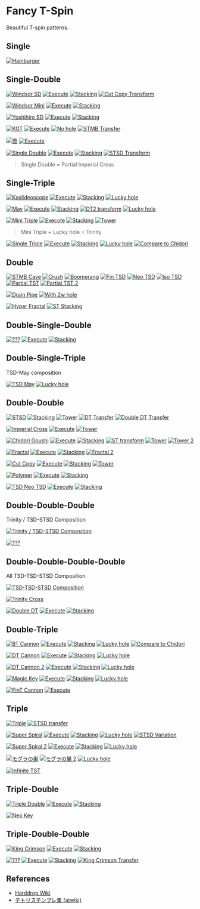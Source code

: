 Fancy T-Spin
============

Beautiful T-spin patterns.

Single
-------

[![Hamburger](https://fumen-svg-server--eight041.repl.co/?data=v115%40mfG8DeF8CeG8CeG8DeF8CeG8CeG8DeF8CeG8CeG8De%3FF8CeG8CeG8JeAgWJAIyehDVsZrDSBAAAvhJ0pBdlfFlBAAA%3F0fBdbfFbBAAAJkBAAA&delay=500)](https://harddrop.com/fumen/?v115@mfG8DeF8CeG8CeG8DeF8CeG8CeG8DeF8CeG8CeG8De?F8CeG8CeG8JeAgWJAIyehDVsZrDSBAAAvhJ0pBdlfFlBAAA?0fBdbfFbBAAAJkBAAA)

Single-Double
--------------

[![Windsor SD](https://fumen-svg-server--eight041.repl.co/?data=v115%40zgC8GeB8HeC8AeI8CeH8AeE8JeAgWMAXORoDzXyTAS%3FIT7B)](https://harddrop.com/fumen/?v115@zgC8GeB8HeC8AeI8CeH8AeE8JeAgWMAXORoDzXyTAS?IT7B)
[![Execute](https://fumen-svg-server--eight041.repl.co/?data=v115%40zgC8GeB8HeC8AeI8CeH8AeE8JeAgWHAlUlkDVPdCAv%3FhGtgflgf9gBAAANrfFrBAAA)](https://harddrop.com/fumen/?v115@zgC8GeB8HeC8AeI8CeH8AeE8JeAgWHAlUlkDVPdCAv?hGtgflgf9gBAAANrfFrBAAA)
[![Stacking](https://fumen-svg-server--eight041.repl.co/?delay=1500&data=v115%40HhC8DeF8DeG8AeE8JeAgWIAzOckDrOZyD0gR4GeR4L%3Fei0Ieg0WeAAPAA)](https://harddrop.com/fumen/?v115@HhC8DeF8DeG8AeE8JeAgWIAzOckDrOZyD0gR4GeR4L?ei0Ieg0WeAAPAA)
[![Cut Copy Transform](https://fumen-svg-server--eight041.repl.co/?delay=1500&data=v115%40zgC8GeB8HeC8AeI8CeH8AeE8JeAgWWADA3TASI3LEw%3FW98AQuReDudHNEy0BAAxgAtg0EeRpBtg0EeRpAth0neAAA)](https://harddrop.com/fumen/?v115@zgC8GeB8HeC8AeI8CeH8AeE8JeAgWWADA3TASI3LEw?W98AQuReDudHNEy0BAAxgAtg0EeRpBtg0EeRpAth0neAAA)

[![Windsor Mini](https://fumen-svg-server--eight041.repl.co/?data=v115%40HhI8AeF8CeH8AeB8JeAgWOAXORoDzXyTASo93DuuBA%3FA)](https://harddrop.com/fumen/?v115@HhI8AeF8CeH8AeB8JeAgWOAXORoDzXyTASo93DuuBA?A)
[![Execute](https://fumen-svg-server--eight041.repl.co/?data=v115%40HhI8AeF8CeH8AeB8JeAgWHAlUlkDVPdCAvhFVjf9jB%3FAAA9sflsBAAA)](https://harddrop.com/fumen/?v115@HhI8AeF8CeH8AeB8JeAgWHAlUlkDVPdCAvhFVjf9jB?AAA9sflsBAAA)
[![Stacking](https://fumen-svg-server--eight041.repl.co/?delay=1500&data=v115%40RhF8CeH8AeB8JeAgWIAzOckDrOZyDzgglIeglAeg0G%3Fehli0zheeAAA)](https://harddrop.com/fumen/?v115@RhF8CeH8AeB8JeAgWIAzOckDrOZyDzgglIeglAeg0G?ehli0zheeAAA)

[![Yoshihiro SD](https://fumen-svg-server--eight041.repl.co/?data=v115%40ChB8CeF8DeG8CeI8KeAgWOAZn81DJ9VXEvoo2Az2AA%3FA)](https://harddrop.com/fumen/?v115@ChB8CeF8DeG8CeI8KeAgWOAZn81DJ9VXEvoo2Az2AA?A)
[![Execute](https://fumen-svg-server--eight041.repl.co/?data=v115%40ChB8CeF8DeG8CeI8KeAgWHAlUlkDVPdCAvhFVtf9tB%3FAAAtsflsBAAA)](https://harddrop.com/fumen/?v115@ChB8CeF8DeG8CeI8KeAgWHAlUlkDVPdCAvhFVtf9tB?AAAtsflsBAAA)
[![Stacking](https://fumen-svg-server--eight041.repl.co/?delay=1500&data=v115%40HhD8FeD8FeD8PeAgWIAzOckDrOZyDChR4GeR4HeRpg%3F0GeRpi0KeAAAChxDGexDHexSgHGexSiHKeAAAChh0Geglg0%3FHeglh0Gehli0KeAAA)](https://harddrop.com/fumen/?v115@HhD8FeD8FeD8PeAgWIAzOckDrOZyDChR4GeR4HeRpg?0GeRpi0KeAAAChxDGexDHexSgHGexSiHKeAAAChh0Geglg0?Heglh0Gehli0KeAAA)

[![KGT](https://fumen-svg-server--eight041.repl.co/?data=v115%40pgD8CeG8BeG8CeH8AeI8AeI8AeE8JeAgWDAL71BA)](https://harddrop.com/fumen/?v115@pgD8CeG8BeG8CeH8AeI8AeI8AeE8JeAgWDAL71BA)
[![Execute](https://fumen-svg-server--eight041.repl.co/?data=v115%40pgD8CeG8BeG8CeH8AeI8AeI8AeE8JeAgWHAlUlkDVP%3FdCAvhGNhuAAVhBAAATTB9cflcBAAA)](https://harddrop.com/fumen/?v115@pgD8CeG8BeG8CeH8AeI8AeI8AeE8JeAgWHAlUlkDVP?dCAvhGNhuAAVhBAAATTB9cflcBAAA)
[![No hole](https://fumen-svg-server--eight041.repl.co/?data=v115%40HhD8CeG8BeG8CeD8JeAgWJAOH98AQcTDEFBAAAvhC9%3FrfVwBAAA)](https://harddrop.com/fumen/?v115@HhD8CeG8BeG8CeD8JeAgWJAOH98AQcTDEFBAAAvhC9?rfVwBAAA)
[![STMB Transfer](https://fumen-svg-server--eight041.repl.co/?data=v115%40pgD8CeG8BeG8CeH8AeI8AeI8AeE8JeAgWPAzeW0BFb%3FEwCyC5aEmI6CAvhDXTBMMBTLB%2BPB)](https://harddrop.com/fumen/?v115@pgD8CeG8BeG8CeH8AeI8AeI8AeE8JeAgWPAzeW0BFb?EwCyC5aEmI6CAvhDXTBMMBTLB+PB)

[![壺](https://fumen-svg-server--eight041.repl.co/?data=v115%409gC8CeF8EeF8CeG8CeD8JeAgWGAlPxRBGyAAA)](https://harddrop.com/fumen/?v115@9gC8CeF8EeF8CeG8CeD8JeAgWGAlPxRBGyAAA)
[![Execute](https://fumen-svg-server--eight041.repl.co/?data=v115%409gC8CeF8EeF8CeG8CeD8JeAgWHAlUlkDVPdCAvhHXr%3FQAAtlfllf9lBAAA9rflrBAAA)](https://harddrop.com/fumen/?v115@9gC8CeF8EeF8CeG8CeD8JeAgWHAlUlkDVPdCAvhHXr?QAAtlfllf9lBAAA9rflrBAAA)

[![Single Double](https://fumen-svg-server--eight041.repl.co/?data=v115%405gB8BeG8CeG8AeH8CeH8BeA8JeAgWPATOZyDs488AQ%3FmqhECDdCA)](https://harddrop.com/fumen/?v115@5gB8BeG8CeG8AeH8CeH8BeA8JeAgWPATOZyDs488AQ?mqhECDdCA)
[![Execute](https://fumen-svg-server--eight041.repl.co/?data=v115%405gB8BeG8CeG8AeH8CeH8BeA8JeAgWHAlUlkDVPdCAv%3FhI9efVjftsflsf9sBAAA9jfFoBAAA)](https://harddrop.com/fumen/?v115@5gB8BeG8CeG8AeH8CeH8BeA8JeAgWHAlUlkDVPdCAv?hI9efVjftsflsf9sBAAA9jfFoBAAA)
[![Stacking](https://fumen-svg-server--eight041.repl.co/?delay=1500&data=v115%40HhG8CeF8DeG8MeAgWIAzOckDrOZyD5gR4GeR4KehlI%3FeglIeglJeAAA)](https://harddrop.com/fumen/?v115@HhG8CeF8DeG8MeAgWIAzOckDrOZyD5gR4GeR4KehlI?eglIeglJeAAA)
[![STSD Transform](https://fumen-svg-server--eight041.repl.co/?data=v115%405gB8GeB8CeG8AeH8CeH8BeA8JeAg0QAz%2BT7BFbEwCy%3FC5aEmXyGEvhG9efVjftsf1sBAAA5jBcZBHhF8DeE8YeAAA)](https://harddrop.com/fumen/?v115@5gB8GeB8CeG8AeH8CeH8BeA8JeAg0QAz+T7BFbEwCy?C5aEmXyGEvhG9efVjftsf1sBAAA5jBcZBHhF8DeE8YeAAA)
> Single Double = Partial Imperial Cross

Single-Triple
--------------

[![Kaslideoscope](https://fumen-svg-server--eight041.repl.co/?data=v115%40rgB8HeA8GeC8AeI8CeG8CeI8AeD8JeAgWNALScDEJ3%3FENEzVzQEFBAAA)](https://harddrop.com/fumen/?v115@rgB8HeA8GeC8AeI8CeG8CeI8AeD8JeAgWNALScDEJ3?ENEzVzQEFBAAA)
[![Execute](https://fumen-svg-server--eight041.repl.co/?data=v115%40rgB8HeA8GeC8AeI8CeG8CeI8AeD8JeAgWHAlUlkDVP%3FdCAvhHVcftlfVrf9rBAAAVhftqBAAA)](https://harddrop.com/fumen/?v115@rgB8HeA8GeC8AeI8CeG8CeI8AeD8JeAgWHAlUlkDVP?dCAvhHVcftlfVrf9rBAAAVhftqBAAA)
[![Stacking](https://fumen-svg-server--eight041.repl.co/?delay=1500&data=v115%409gC8GeC8GeC8CeI8AeD8JeAgWIAzOckDrOZyDrgR4G%3FeR4EehlDei0RpglFeg0RpgldeAAA)](https://harddrop.com/fumen/?v115@9gC8GeC8GeC8CeI8AeD8JeAgWIAzOckDrOZyDrgR4G?eR4EehlDei0RpglFeg0RpgldeAAA)
[![Lucky hole](https://fumen-svg-server--eight041.repl.co/?data=v115%40fgD8BeG8CeG8AeI8CeG8CeI8AeH8AeE8JeAgWMAMwg%3F%2FD5oo2Ao3krD)](https://harddrop.com/fumen/?v115@fgD8BeG8CeG8AeI8CeG8CeI8AeH8AeE8JeAgWMAMwg?/D5oo2Ao3krD)

[![May](https://fumen-svg-server--eight041.repl.co/?data=v115%40pgB8HeA8IeA8AeI8BeH8CeG8BeG8JeAgWDANyJDA)](https://harddrop.com/fumen/?v115@pgB8HeA8IeA8AeI8BeH8CeG8BeG8JeAgWDANyJDA)
[![Execute](https://fumen-svg-server--eight041.repl.co/?data=v115%40pgB8HeA8IeA8AeI8BeH8CeG8BeG8JeAgWHAlUlkDVP%3FdCAvhGVbftkfFqBAAAVgftpBAAA)](https://harddrop.com/fumen/?v115@pgB8HeA8IeA8AeI8BeH8CeG8BeG8JeAgWHAlUlkDVP?dCAvhGVbftkfFqBAAAVgftpBAAA)
[![Stacking](https://fumen-svg-server--eight041.repl.co/?delay=1500&data=v115%40VhG8BeG8JeAgWIAzOckDrOZyDVgglIeglIehlHewhI%3FewhAeBtFewhBeBtEewhceAAPAAVggWIegWIehWHeQaIeQaA%3FeBPFeQaBeBPEeQ4CeAAFeA8AeAAPeAAAqgh0Heg0HeQ4g0A%3FeBtEeR4BeBtEeQ4beAAA)](https://harddrop.com/fumen/?v115@VhG8BeG8JeAgWIAzOckDrOZyDVgglIeglIehlHewhI?ewhAeBtFewhBeBtEewhceAAPAAVggWIegWIehWHeQaIeQaA?eBPFeQaBeBPEeQ4CeAAFeA8AeAAPeAAAqgh0Heg0HeQ4g0A?eBtEeR4BeBtEeQ4beAAA)
[![DT2 transform](https://fumen-svg-server--eight041.repl.co/?data=v115%40pgB8HeA8IeA8AeI8BeH8CeG8BeG8JeAgWPAkuhRASY%3FtXEBmMvDPMvCAvhFRbuAApffpkBAAAUcB3QB)](https://harddrop.com/fumen/?v115@pgB8HeA8IeA8AeI8BeH8CeG8BeG8JeAgWPAkuhRASY?tXEBmMvDPMvCAvhFRbuAApffpkBAAAUcB3QB)
[![Lucky hole](https://fumen-svg-server--eight041.repl.co/?data=v115%40fgB8BeG8CeG8AeI8BeH8CeG8BeI8AeG8JeAg0MAMwg%3F%2FD5oo2Ao3krD)](https://harddrop.com/fumen/?v115@fgB8BeG8CeG8AeI8BeH8CeG8BeI8AeG8JeAg0MAMwg?/D5oo2Ao3krD)

[![Mini Triple](https://fumen-svg-server--eight041.repl.co/?data=v115%40pgB8HeA8IeA8AeI8BeH8BeH8CeF8JeAgWNANOJ5DFb%3FEwCyuVDEFBAAA)](https://harddrop.com/fumen/?v115@pgB8HeA8IeA8AeI8BeH8BeH8CeF8JeAgWNANOJ5DFb?EwCyuVDEFBAAA)
[![Execute](https://fumen-svg-server--eight041.repl.co/?data=v115%40pgB8HeA8IeA8AeI8BeH8BeH8CeF8JeAgWHAlUlkDVP%3FdCAvhHVbuAAtkftpfVvBAAAVgftpBAAA)](https://harddrop.com/fumen/?v115@pgB8HeA8IeA8AeI8BeH8BeH8CeF8JeAgWHAlUlkDVP?dCAvhHVbuAAtkftpfVvBAAAVgftpBAAA)
[![Stacking](https://fumen-svg-server--eight041.repl.co/?delay=1500&data=v115%40UhG8DeF8JeAgWIAzOckDrOZyDggAtHeBtHeAtIewhA%3FeBtFewhBeBtEewhIewhSeAAAggAPHeBPHeAPIeQaAeBPFeQ%3FaBeBPEeQ4IeQ4SeAAAVgQ4IeR4HewhQ4HewhIewhAeBtFew%3FhBeBtieAAAVgwDIexDHeQawDHeQaIeQaAeBPFeQaBeBPFeA%3F8AeAAGeA8BeAAOeAAAqgh0Geglg0Heglg0AeBtEehlBeBth%3FeAAA)](https://harddrop.com/fumen/?v115@UhG8DeF8JeAgWIAzOckDrOZyDggAtHeBtHeAtIewhA?eBtFewhBeBtEewhIewhSeAAAggAPHeBPHeAPIeQaAeBPFeQ?aBeBPEeQ4IeQ4SeAAAVgQ4IeR4HewhQ4HewhIewhAeBtFew?hBeBtieAAAVgwDIexDHeQawDHeQaIeQaAeBPFeQaBeBPFeA?8AeAAGeA8BeAAOeAAAqgh0Geglg0Heglg0AeBtEehlBeBth?eAAA)
[![Tower](https://fumen-svg-server--eight041.repl.co/?data=v115%40xeB8HeA8IeA8AeI8BeH8BeH8CeI8AeH8BeH8BeG8Ce%3FG8AeI8BeH8BeH8CeI8AeH8BeH8BeG8CeF8JeAg0FAUn9rDS%3FBAAAxehWHegWIegWAeBPFewDBeBPEewDBehHEewDCegHEew%3FDRaAegHEeRaBewDEehWBewDEegWCewDEegWAeBPwDEewDBe%3FBPEewDBehHEewDCegHEewDRaAegHEeRaleAAPAAvhNVfeto%3FetteVze99e9CfVHftQftVfVbf9lf9qfVvBAAA)](https://harddrop.com/fumen/?v115@xeB8HeA8IeA8AeI8BeH8BeH8CeI8AeH8BeH8BeG8Ce?G8AeI8BeH8BeH8CeI8AeH8BeH8BeG8CeF8JeAg0FAUn9rDS?BAAAxehWHegWIegWAeBPFewDBeBPEewDBehHEewDCegHEew?DRaAegHEeRaBewDEehWBewDEegWCewDEegWAeBPwDEewDBe?BPEewDBehHEewDCegHEewDRaAegHEeRaleAAPAAvhNVfeto?etteVze99e9CfVHftQftVfVbf9lf9qfVvBAAA)
> Mini Triple + Lucky hole = Trinity

[![Single Triple](https://fumen-svg-server--eight041.repl.co/?data=v115%409gD8BeG8DeG8AeJ8AeD8JeAgWPATOZyDs488AQuR5D%3FQDdCA)](https://harddrop.com/fumen/?v115@9gD8BeG8DeG8AeJ8AeD8JeAgWPATOZyDs488AQuR5D?QDdCA)
[![Execute](https://fumen-svg-server--eight041.repl.co/?data=v115%409gD8BeG8DeG8AeJ8AeD8JeAgWHAlUlkDVPdCAvhHNm%3FfFmfdmBAAAXcBViftrBAAA)](https://harddrop.com/fumen/?v115@9gD8BeG8DeG8AeJ8AeD8JeAgWHAlUlkDVPdCAvhHNm?fFmfdmBAAAXcBViftrBAAA)
[![Stacking](https://fumen-svg-server--eight041.repl.co/?delay=1500&data=v115%40EhC8GeF8DeG8CeC8JeAgWIAzOckDrOZyDfgwhIewhI%3FewhIewhR4BehlCeR4DeglGeBtglHeBtMeAAAfgQaIeQaIeQ%3FaIeQaxDBehWCexDDegWEeAAAeBPgWFeAAAeBPMeAAA0gAtH%3FeBtBei0CeAtDeQ4g0FeBtR4GeBtQ4MeAAA)](https://harddrop.com/fumen/?v115@EhC8GeF8DeG8CeC8JeAgWIAzOckDrOZyDfgwhIewhI?ewhIewhR4BehlCeR4DeglGeBtglHeBtMeAAAfgQaIeQaIeQ?aIeQaxDBehWCexDDegWEeAAAeBPgWFeAAAeBPMeAAA0gAtH?eBtBei0CeAtDeQ4g0FeBtR4GeBtQ4MeAAA)
[![Lucky hole](https://fumen-svg-server--eight041.repl.co/?data=v115%40zgD8BeG8DeG8AeJ8AeJ8AeC8JeAgWMAMwg%2FD5oo2Ao%3F3krD)](https://harddrop.com/fumen/?v115@zgD8BeG8DeG8AeJ8AeJ8AeC8JeAgWMAMwg/D5oo2Ao?3krD)
[![Compare to Chidori](https://fumen-svg-server--eight041.repl.co/?delay=1500&data=v115%409gD8BeG8DeG8AeJ8AeD8JeAgWWADHvQEBMVTASYlNE%3FFbs2BouCNEyuBAADhAAIeA8geAAPAA)](https://harddrop.com/fumen/?v115@9gD8BeG8DeG8AeJ8AeD8JeAgWWADHvQEBMVTASYlNE?Fbs2BouCNEyuBAADhAAIeA8geAAPAA)

Double
---------

[![STMB Cave](https://fumen-svg-server--eight041.repl.co/?delay=1500&data=v115%409gC8EeF8CeG8CeG8CeC8JeAgWLAzeW0BFbs2BBSdCA%3FrgRpHeRpLeR4GeR4geAAPAArgxSHexSHeAACexDDeAABexD%3FgeAAe1gh0Heg0CeR4Deg0BeR4geAAA1ghHGeAAglCexDDeg%3FlBexDgeAAe0gilGeglDeR4GeR4geAAA0giWGeg0DexDBAEe%3FxDAAIeAAVeAAehgglIeglIehlLezhEei0Ieg0VeAAA)](https://harddrop.com/fumen/?v115@9gC8EeF8CeG8CeG8CeC8JeAgWLAzeW0BFbs2BBSdCA?rgRpHeRpLeR4GeR4geAAPAArgxSHexSHeAACexDDeAABexD?geAAe1gh0Heg0CeR4Deg0BeR4geAAA1ghHGeAAglCexDDeg?lBexDgeAAe0gilGeglDeR4GeR4geAAA0giWGeg0DexDBAEe?xDAAIeAAVeAAehgglIeglIehlLezhEei0Ieg0VeAAA)
[![Crush](https://fumen-svg-server--eight041.repl.co/?delay=1500&data=v115%40HhB8DeF8CeG8CeE8JeAg0FAjLJbEIBAAA%2Fgh0Heg0I%3Feg0R4GeR4PeAAe%2FghHHegHIegHxDAAFewhwDPeAAtAA%2Fgh0%3FHeg0Ieg0ilGeglPeAAA)](https://harddrop.com/fumen/?v115@HhB8DeF8CeG8CeE8JeAg0FAjLJbEIBAAA/gh0Heg0I?eg0R4GeR4PeAAe/ghHHegHIegHxDAAFewhwDPeAAtAA/gh0?Heg0Ieg0ilGeglPeAAA)
[![Boomerang](https://fumen-svg-server--eight041.repl.co/?data=v115%40agB8IeA8CeE8AeH8BeH8BeI8AeI8AeI8AeD8JeAgWJ%3FACnrGEFMkJEHBAAAvhCWSuAA%2BcBAAA)](https://harddrop.com/fumen/?v115@agB8IeA8CeE8AeH8BeH8BeI8AeI8AeI8AeD8JeAgWJ?ACnrGEFMkJEHBAAAvhCWSuAA+cBAAA)
[![Fin TSD](https://fumen-svg-server--eight041.repl.co/?data=v115%400gC8GeA8HeB8HeB8BeH8AeG8JeAgWJAGOpTASY9tCk%3FAAAA0giHGegHveAAPAAvhDlhflgfNqBAAA)](https://harddrop.com/fumen/?v115@0gC8GeA8HeB8HeB8BeH8AeG8JeAgWJAGOpTASY9tCk?AAAA0giHGegHveAAPAAvhDlhflgfNqBAAA)
[![Neo TSD](https://fumen-svg-server--eight041.repl.co/?data=v115%40zgC8GeA8IeB8BeH8BeH8AeG8JeAgWJAOYrTASY9tCk%3FAAAAzgiHGegHweAAPAAvhEtgflgfFgfNqBAAA)](https://harddrop.com/fumen/?v115@zgC8GeA8IeB8BeH8BeH8AeG8JeAgWJAOYrTASY9tCk?AAAAzgiHGegHweAAPAAvhEtgflgfFgfNqBAAA)
[![Iso TSD](https://fumen-svg-server--eight041.repl.co/?data=v115%40zgD8FeA8IeB8HeA8BeI8AeG8JeAgWJAJtrTASY9tCk%3FAAAAzgzD3eAAPAAvhDlhfFgfdqBAAA)](https://harddrop.com/fumen/?v115@zgD8FeA8IeB8HeA8BeI8AeG8JeAgWJAJtrTASY9tCk?AAAAzgzD3eAAPAAvhDlhfFgfdqBAAA)
[![Partial TST](https://fumen-svg-server--eight041.repl.co/?data=v115%40zgB8HeA8IeA8AeI8BeH8CeF8JeAgWNAQCaeEpikTAS%3FY9tC0AAAAJhBPIeBPYeAAPAAvhCVgftpBAAA)](https://harddrop.com/fumen/?v115@zgB8HeA8IeA8AeI8BeH8CeF8JeAgWNAQCaeEpikTAS?Y9tC0AAAAJhBPIeBPYeAAPAAvhCVgftpBAAA)
[![Partial TST 2](https://fumen-svg-server--eight041.repl.co/?data=v115%40zgB8HeA8IeA8AeI8BeH8DeE8JeAgWRAQCaeEpikTAS%3FY9tCUoo2ASAAAAJhzDGeiWIegWNeAAAvhCVgftpBAAA)](https://harddrop.com/fumen/?v115@zgB8HeA8IeA8AeI8BeH8DeE8JeAgWRAQCaeEpikTAS?Y9tCUoo2ASAAAAJhzDGeiWIegWNeAAAvhCVgftpBAAA)

[![Drain Pipe](https://fumen-svg-server--eight041.repl.co/?data=v115%40fgB8CeG8DeI8AeH8BeH8AeI8AeI8AeE8JeAgWMAkLs%3F4Duoo2AQutrDvhCUSuUAzO0dEloo2Awno2AzX%2FdEEszQEch%3FQCAjLBAAAAPAA)](https://harddrop.com/fumen/?v115@fgB8CeG8DeI8AeH8BeH8AeI8AeI8AeE8JeAgWMAkLs?4Duoo2AQutrDvhCUSuUAzO0dEloo2Awno2AzX/dEEszQEch?QCAjLBAAAAPAA)
[![With 2w hole](https://fumen-svg-server--eight041.repl.co/?data=v115%40fgB8CeG8DeI8AeH8BeH8BeH8BeH8BeD8JeAgWQAXu%2B%3F1DFbU9A3oo2Ao3krDvhDWXuAA%2Bhf%2BrBAAA)](https://harddrop.com/fumen/?v115@fgB8CeG8DeI8AeH8BeH8BeH8BeH8BeD8JeAgWQAXu+?1DFbU9A3oo2Ao3krDvhDWXuAA+hf+rBAAA)

[![Hyper Fractal](https://fumen-svg-server--eight041.repl.co/?data=v115%407fF8DeF8DeF8DeF8DeF8DeF8DeF8DeF8DeF8DeF8De%3FF8Je%2BKYPAIGurDyoo2AmLckD0isCAvhPipQAAAAA%2BgBifB%2B%3FWBiVB%2BMB9VflVBAAA9fflfBAAA9pflpBAAA)](https://harddrop.com/fumen/?v115@7fF8DeF8DeF8DeF8DeF8DeF8DeF8DeF8DeF8DeF8De?F8Je+KYPAIGurDyoo2AmLckD0isCAvhPipQAAAAA+gBifB+?WBiVB+MB9VflVBAAA9fflfBAAA9pflpBAAA)
[![ST Stacking](https://fumen-svg-server--eight041.repl.co/?data=v115%40mfG8DeF8CeG8CeG8DeF8CeG8CeG8DeF8CeG8CeG8De%3FF8CeG8CeG8JeAg0NAze88AwMWeDjB2JEHBAAAmfAAgWIegW%3FHehWHehHIegHHeQagHHeRaIeQaHeRLHeRLIeAPHeBPHeAPP%3FeAAecfRpg0D8CeQpwSgWIegWGeBPgHHewhQLHewhQLIegHI%3FegHIegHGeRpgWGexhgWIeAPGeBtHeAtPeAAAvhS%2FpBdlfFl%3FBAAA%2FkBdgfFgBAAA%2FfBdbfFbBAAeZkBvaBdWfFWBAAAZlBA%3FAA)](https://harddrop.com/fumen/?v115@mfG8DeF8CeG8CeG8DeF8CeG8CeG8DeF8CeG8CeG8De?F8CeG8CeG8JeAg0NAze88AwMWeDjB2JEHBAAAmfAAgWIegW?HehWHehHIegHHeQagHHeRaIeQaHeRLHeRLIeAPHeBPHeAPP?eAAecfRpg0D8CeQpwSgWIegWGeBPgHHewhQLHewhQLIegHI?egHIegHGeRpgWGexhgWIeAPGeBtHeAtPeAAAvhS/pBdlfFl?BAAA/kBdgfFgBAAA/fBdbfFbBAAeZkBvaBdWfFWBAAAZlBA?AA)

Double-Single-Double
--------------------

[![???](https://fumen-svg-server--eight041.repl.co/?data=v115%40pgC8BeH8CeI8AeH8BeG8CeF8CeE8JeAg0JAl8NSATJ%3FUABmAAAA)](https://harddrop.com/fumen/?v115@pgC8BeH8CeI8AeH8BeG8CeF8CeE8JeAg0JAl8NSATJ?UABmAAAA)
[![Execute](https://fumen-svg-server--eight041.repl.co/?data=v115%40pgC8BeH8CeI8AeH8BeG8CeF8CeE8JeAg0HAlUlkDVP%3FdCAvhJtWuAAVcf9mBAAAdrf1vBAAAdrfFrBAAA)](https://harddrop.com/fumen/?v115@pgC8BeH8CeI8AeH8BeG8CeF8CeE8JeAg0HAlUlkDVP?dCAvhJtWuAAVcf9mBAAAdrf1vBAAAdrfFrBAAA)
[![Stacking](https://fumen-svg-server--eight041.repl.co/?delay=1500&data=v115%40vgD8FeD8FeD8FeF8DeE8EeD8JeAg0IAzOckDrOZyDg%3FgAtHeBtBehlDeBtCeglDeBtR4AeglDeAtR4Beg0Ieg0Heh0%3FNeAAeggAPHeBPBehWDeBPCegWDeBPxDAegWDeAPxDBegHFe%3FA8BegHEeA8BegHglNeAAebgAtEeglBeBtCeilBeAtDeRpg0%3FGeRpi0EezhjeAAe)](https://harddrop.com/fumen/?v115@vgD8FeD8FeD8FeF8DeE8EeD8JeAg0IAzOckDrOZyDg?gAtHeBtBehlDeBtCeglDeBtR4AeglDeAtR4Beg0Ieg0Heh0?NeAAeggAPHeBPBehWDeBPCegWDeBPxDAegWDeAPxDBegHFe?A8BegHEeA8BegHglNeAAebgAtEeglBeBtCeilBeAtDeRpg0?GeRpi0EezhjeAAe)

Double-Single-Triple
--------------------

TSD-May composition

[![TSD May](https://fumen-svg-server--eight041.repl.co/?delay=1500&data=v115%40agB8IeA8CeE8AeH8CeH8AeH8BeG8CeH8BeD8JeAgWJ%3FAUNKSASo9cDZBAAA5gA8GeAAAeAAGeA8ieAAAAhAABeA8Ge%3FAAAeAAFeB8YeAAANhA8GeAAAeAAGeA8OeAAAUhAABeA8GeA%3FAA8NeAAAKhAAIeA8AeA8IeAANeAAAKhA8AeA8GeAAAeAAXe%3FAAAKhAAA8JeA8GeAAPeAAA)](https://harddrop.com/fumen/?v115@agB8IeA8CeE8AeH8CeH8AeH8BeG8CeH8BeD8JeAgWJ?AUNKSASo9cDZBAAA5gA8GeAAAeAAGeA8ieAAAAhAABeA8Ge?AAAeAAFeB8YeAAANhA8GeAAAeAAGeA8OeAAAUhAABeA8GeA?AA8NeAAAKhAAIeA8AeA8IeAANeAAAKhA8AeA8GeAAAeAAXe?AAAKhAAA8JeA8GeAAPeAAA)
[![Lucky hole](https://fumen-svg-server--eight041.repl.co/?delay=1500&data=v115%40LgC8BeH8CeI8AeH8CeH8AeH8BeG8CeH8BeH8AeE8Je%3FAgWMAMwg%2FD5oo2Ao3krDvgA8GeAAAeAAGeA8seAAPAA2gAA%3FBeA8GeAAAeAAFeB8ieAAADhA8GeAAAeAAGeA8YeAAAKhAAB%3FeA8GeAAA8XeAAAAhAAIeA8AeA8IeAAXeAAAAhA8AeA8GeAA%3FAeAAheAAAAhAAA8JeA8GeAAZeAAA)](https://harddrop.com/fumen/?v115@LgC8BeH8CeI8AeH8CeH8AeH8BeG8CeH8BeH8AeE8Je?AgWMAMwg/D5oo2Ao3krDvgA8GeAAAeAAGeA8seAAPAA2gAA?BeA8GeAAAeAAFeB8ieAAADhA8GeAAAeAAGeA8YeAAAKhAAB?eA8GeAAA8XeAAAAhAAIeA8AeA8IeAAXeAAAAhA8AeA8GeAA?AeAAheAAAAhAAA8JeA8GeAAZeAAA)

Double-Double
--------------

[![STSD](https://fumen-svg-server--eight041.repl.co/?data=v115%402gB8HeA8FeD8AeI8BeH8BeD8JeAgWEAz%2BT7B)](https://harddrop.com/fumen/?v115@2gB8HeA8FeD8AeI8BeH8BeD8JeAgWEAz+T7B)
[![Stacking](https://fumen-svg-server--eight041.repl.co/?delay=1500&data=v115%403gF8DeF8DeG8CeG8CeF8JeAgWIAzOckDrOZyDzgh0H%3Feg0Ieg0AehlIeglIeglPeAAPAAzghHBeAAEegHCeAAEegHA%3FehWAAHegWAAHeg0PeAAAzgh0Heg0Ieg0AeBtIeBtYeAAAzg%3FhHHegHIegHAeBPFeAABeBPFeA8AeBAOeAAA0gR4GeR4HeRp%3FAehlEeRpBeglIeglOeAAA0gxDBeAADexDCeAADexSAehWAA%3FDexSBegWAAHeg0OeAAA0gR4GeR4HeRpAeBtEeRpBeBtXeAA%3FA0gxDGexDHexSAeBPEexSBeBPXeAAA0gh0Geglg0Heglg0A%3FeBtEehlBeBtXeAAeugE8AehHBeA8DegWgHCeA8DegWgHAeB%3FPA8DehWBeAPAtDeBABeAAOeAAepgh0Heg0Ieg0AeBtFeglB%3FeBtEeglBeRpEehlAeRpOeAAApghHCeEAgHDeEAgHAeBPA8E%3Feg0BeBtEeg0BexwEeg0gWAexwOeAAPDADA%2FCApgh0Heg0Ie%3Fg0AeR4GeR4keAAAzghHHegHBeG8gHAewDwhjeAAApgh0Heg%3F0Ieg0AeglGeilkeAAAzghHHegHBeG8glAegWkeAAAggAtHe%3FBtHeAtIei0Ieg0keAAA)](https://harddrop.com/fumen/?v115@3gF8DeF8DeG8CeG8CeF8JeAgWIAzOckDrOZyDzgh0H?eg0Ieg0AehlIeglIeglPeAAPAAzghHBeAAEegHCeAAEegHA?ehWAAHegWAAHeg0PeAAAzgh0Heg0Ieg0AeBtIeBtYeAAAzg?hHHegHIegHAeBPFeAABeBPFeA8AeBAOeAAA0gR4GeR4HeRp?AehlEeRpBeglIeglOeAAA0gxDBeAADexDCeAADexSAehWAA?DexSBegWAAHeg0OeAAA0gR4GeR4HeRpAeBtEeRpBeBtXeAA?A0gxDGexDHexSAeBPEexSBeBPXeAAA0gh0Geglg0Heglg0A?eBtEehlBeBtXeAAeugE8AehHBeA8DegWgHCeA8DegWgHAeB?PA8DehWBeAPAtDeBABeAAOeAAepgh0Heg0Ieg0AeBtFeglB?eBtEeglBeRpEehlAeRpOeAAApghHCeEAgHDeEAgHAeBPA8E?eg0BeBtEeg0BexwEeg0gWAexwOeAAPDADA/CApgh0Heg0Ie?g0AeR4GeR4keAAAzghHHegHBeG8gHAewDwhjeAAApgh0Heg?0Ieg0AeglGeilkeAAAzghHHegHBeG8glAegWkeAAAggAtHe?BtHeAtIei0Ieg0keAAA)
[![Tower](https://fumen-svg-server--eight041.repl.co/?data=v115%40LgE8EeD8FeD8AeI8BeH8BeH8CeI8AeH8BeH8BeC8Je%3FAgWFAUn9rDSBAAAvhN1NuAANXfNcf1hfdsBAAA1XfNhfNmf%3FlrBAAA1hfNrBAAA)](https://harddrop.com/fumen/?v115@LgE8EeD8FeD8AeI8BeH8BeH8CeI8AeH8BeH8BeC8Je?AgWFAUn9rDSBAAAvhN1NuAANXfNcf1hfdsBAAA1XfNhfNmf?lrBAAA1hfNrBAAA)
[![DT Transfer](https://fumen-svg-server--eight041.repl.co/?data=v115%40igRpHeRpIeI8AeH8BeH8BeH8AeG8JeAgWNAke88AQu%3FReDudXrDSBAAAvhEVbf9lBAAAOfB0RB)](https://harddrop.com/fumen/?v115@igRpHeRpIeI8AeH8BeH8BeH8AeG8JeAgWNAke88AQu?ReDudXrDSBAAAvhEVbf9lBAAAOfB0RB)
[![Double DT Transfer](https://fumen-svg-server--eight041.repl.co/?data=v115%40sgRpHeRpIeI8AeH8BeH8BeF8JeAgWWAEHxhDs488AQ%3F2tSASYlWEBmMvDF8BAAvhHVgf9qBAAAOkBfXB6XB0HBOVB)](https://harddrop.com/fumen/?v115@sgRpHeRpIeI8AeH8BeH8BeF8JeAgWWAEHxhDs488AQ?2tSASYlWEBmMvDF8BAAvhHVgf9qBAAAOkBfXB6XB0HBOVB)

[![Imperial Cross](https://fumen-svg-server--eight041.repl.co/?data=v115%402gB8HeA8FeD8AeH8CeH8AeE8JeAgWQAJ0trDy%2BzCEF%3Fbs2BynEbE)](https://harddrop.com/fumen/?v115@2gB8HeA8FeD8AeH8CeH8AeE8JeAgWQAJ0trDy+zCEF?bs2BynEbE)
[![Execute](https://fumen-svg-server--eight041.repl.co/?data=v115%402gB8BeG8CeG8AeH8CeH8AeE8JeAg0HAlUlkDVPdCAv%3FhIddf1hfNrfFrfdrBAAAdnflrBAAA)](https://harddrop.com/fumen/?v115@2gB8BeG8CeG8AeH8CeH8AeE8JeAg0HAlUlkDVPdCAv?hIddf1hfNrfFrfdrBAAAdnflrBAAA)
[![Tower](https://fumen-svg-server--eight041.repl.co/?data=v115%40jfD8BeG8CeG8AeH8CeH8AeJ8CeI8AeH8CeH8AeF8Ce%3FG8AeH8CeH8AeF8JeAgWFAUn9rDSBAAAvha90eV5etCflCf9%3FCBAAA9%2BeFDBAAANIf1NfdYfFYfNYBAAANSflXBAAA9cfVhf%3Ftqflqf9qBAAA9mfFrBAAA)](https://harddrop.com/fumen/?v115@jfD8BeG8CeG8AeH8CeH8AeJ8CeI8AeH8CeH8AeF8Ce?G8AeH8CeH8AeF8JeAgWFAUn9rDSBAAAvha90eV5etCflCf9?CBAAA9+eFDBAAANIf1NfdYfFYfNYBAAANSflXBAAA9cfVhf?tqflqf9qBAAA9mfFrBAAA)

[![Chidori Goushi](https://fumen-svg-server--eight041.repl.co/?data=v115%400gB8GeB8CeH8CeH8AeH8AeF8JeAg0QAj8FoDPMeTAS%3FIAME1974D)](https://harddrop.com/fumen/?v115@0gB8GeB8CeH8CeH8AeH8AeF8JeAg0QAj8FoDPMeTAS?IAME1974D)
[![Execute](https://fumen-svg-server--eight041.repl.co/?data=v115%400gB8GeB8CeH8CeH8AeH8AeF8JeAg0HAlUlkDVPdCAv%3FhFdmfFmBAAAtqflqBAAA)](https://harddrop.com/fumen/?v115@0gB8GeB8CeH8CeH8AeH8AeF8JeAg0HAlUlkDVPdCAv?hFdmfFmBAAAtqflqBAAA)
[![Stacking](https://fumen-svg-server--eight041.repl.co/?delay=1500&data=v115%40ChF8EeF8CeH8AeF8JeAgWIAzOckDrOZyD0gR4GeR4I%3FeBtIeBtZeAAPAA0gxDGewhwDIeBPIeBPZeAAArgAtHeBtHe%3FAtIeBtIeBtZeAAepgB8AtBeF8AtAPBeE8AeAtA8BeAAEeBt%3FBeA8FeAtAPJeAAOeAAtGAKepaEhDCAAKhQ4IeR4IeQ4OeAA%3FtAApgCABeEAAeAAJeAAIeAAwDIewDwhIewhOeAAtMAv%2BbrD%3Fyoo2AjAHbEhgAtHeBtHeAtJeQ4IeR4IeQ4ZeAAtAAhgAPGe%3FA8BPDeC8AeAPCeBADeAAwDIexDAeAAGewhAAYeAAeqgh0Ce%3FAtDeg0CeBtDeg0ilAtFeglkeAAefgB8EeC8AeglgHCeAPDe%3FglCeBPDegliWAPAAEegWCeAAgeAAtMA0LmQEs488AQ%2BT7BM%3FgQ4IeR4IeQ4BeRpHeRpFezhGei0Ieg0geAAtAA)](https://harddrop.com/fumen/?v115@ChF8EeF8CeH8AeF8JeAgWIAzOckDrOZyD0gR4GeR4I?eBtIeBtZeAAPAA0gxDGewhwDIeBPIeBPZeAAArgAtHeBtHe?AtIeBtIeBtZeAAepgB8AtBeF8AtAPBeE8AeAtA8BeAAEeBt?BeA8FeAtAPJeAAOeAAtGAKepaEhDCAAKhQ4IeR4IeQ4OeAA?tAApgCABeEAAeAAJeAAIeAAwDIewDwhIewhOeAAtMAv+brD?yoo2AjAHbEhgAtHeBtHeAtJeQ4IeR4IeQ4ZeAAtAAhgAPGe?A8BPDeC8AeAPCeBADeAAwDIexDAeAAGewhAAYeAAeqgh0Ce?AtDeg0CeBtDeg0ilAtFeglkeAAefgB8EeC8AeglgHCeAPDe?glCeBPDegliWAPAAEegWCeAAgeAAtMA0LmQEs488AQ+T7BM?gQ4IeR4IeQ4BeRpHeRpFezhGei0Ieg0geAAtAA)
[![ST transform](https://fumen-svg-server--eight041.repl.co/?data=v115%400gB8GeB8CeH8CeH8AeH8AeF8JeAgWOAze88AQeSeDu%3FdHNEy0BAAvhEdmuAAFmfNmBAAeacBfgA8IeA8IeA8IeA8De%3FE8neAAAvhDtVfVbf9lBAAA)](https://harddrop.com/fumen/?v115@0gB8GeB8CeH8CeH8AeH8AeF8JeAgWOAze88AQeSeDu?dHNEy0BAAvhEdmuAAFmfNmBAAeacBfgA8IeA8IeA8IeA8De?E8neAAAvhDtVfVbf9lBAAA)
[![Tower](https://fumen-svg-server--eight041.repl.co/?data=v115%40kfB8GeB8CeH8CeH8AeH8AeH8CeH8CeH8AeH8AeH8Ce%3FH8CeH8AeH8AeF8JeAgWFAUn9rDSBAAAvhRd%2BtAAF%2BAAAAtC%3FflCBAAAdSfFSBAAAtWflWBAAAdmfFmBAAAtqflqBAAA)](https://harddrop.com/fumen/?v115@kfB8GeB8CeH8CeH8AeH8AeH8CeH8CeH8AeH8AeH8Ce?H8CeH8AeH8AeF8JeAgWFAUn9rDSBAAAvhRd+tAAF+AAAAtC?flCBAAAdSfFSBAAAtWflWBAAAdmfFmBAAAtqflqBAAA)
[![Tower 2](https://fumen-svg-server--eight041.repl.co/?data=v115%40jfC8CeF8CeH8CeF8CeH8CeF8CeH8CeH8AeH8AeJ8Ae%3FH8AeJ8AeH8AeF8JeAgWJAUn9rDyoo2ASAAAAvhRdSuAAFSB%3FAAAtWflWBAAAdcfFcBAAAtgflgBAAAdmfFmBAAAtqflqBAA%3FA)](https://harddrop.com/fumen/?v115@jfC8CeF8CeH8CeF8CeH8CeF8CeH8CeH8AeH8AeJ8Ae?H8AeJ8AeH8AeF8JeAgWJAUn9rDyoo2ASAAAAvhRdSuAAFSB?AAAtWflWBAAAdcfFcBAAAtgflgBAAAdmfFmBAAAtqflqBAA?A)

[![Fractal](https://fumen-svg-server--eight041.repl.co/?data=v115%401gB8FeC8CeH8AeH8CeH8AeE8JeAgWHAmLckD0isCA)](https://harddrop.com/fumen/?v115@1gB8FeC8CeH8AeH8CeH8AeE8JeAgWHAmLckD0isCA)
[![Execute](https://fumen-svg-server--eight041.repl.co/?data=v115%401gB8FeC8CeH8AeH8CeH8AeE8JeAgWHAlUlkDVPdCAv%3FhFNhuAAFhBAAANrfFrBAAA)](https://harddrop.com/fumen/?v115@1gB8FeC8CeH8AeH8CeH8AeE8JeAgWHAlUlkDVPdCAv?hFNhuAAFhBAAANrfFrBAAA)
[![Stacking](https://fumen-svg-server--eight041.repl.co/?delay=1500&data=v115%40%2BgA8HeC8AeI8AeI8AeF8JeAgWIAzOckDrOZyDggR4B%3FeRpCeR4CeRpCeilAeBtDeglDeBtqeAAeggxDBexSCexDCex%3FSCeiWAeBPDeg0AABeA8BtC8BeAAA8HeAAA8HeAAA8PeAAtD%3FAMN2BA3fQ4IeR4HeglQ4Beg0EeglCeg0EehlAeh0EeQ4CeA%3FtEeR4AeBtFeQ4AeAtteAAA3fwDIexDHegWwDBegHEegWCeg%3FHEehWAehHEewDCeAPEexDAeBPEeAAwDAeAtteAAPDADA%2FCA%3FBgRpHeRpBeg0EeQ4Ceg0EeR4Aeh0EeglQ4i0EeglCeg0Eeh%3FlveAAA)](https://harddrop.com/fumen/?v115@+gA8HeC8AeI8AeI8AeF8JeAgWIAzOckDrOZyDggR4B?eRpCeR4CeRpCeilAeBtDeglDeBtqeAAeggxDBexSCexDCex?SCeiWAeBPDeg0AABeA8BtC8BeAAA8HeAAA8HeAAA8PeAAtD?AMN2BA3fQ4IeR4HeglQ4Beg0EeglCeg0EehlAeh0EeQ4CeA?tEeR4AeBtFeQ4AeAtteAAA3fwDIexDHegWwDBegHEegWCeg?HEehWAehHEewDCeAPEexDAeBPEeAAwDAeAtteAAPDADA/CA?BgRpHeRpBeg0EeQ4Ceg0EeR4Aeh0EeglQ4i0EeglCeg0Eeh?lveAAA)
[![Fractal 2](https://fumen-svg-server--eight041.repl.co/?data=v115%40pgD8FeC8CeH8AeI8BeG8CeH8AeE8JeAgWLAmLckD0i%3FkTAS4oAAvhFNcuAAFcBAAANrfFrBAAA)](https://harddrop.com/fumen/?v115@pgD8FeC8CeH8AeI8BeG8CeH8AeE8JeAgWLAmLckD0i?kTAS4oAAvhFNcuAAFcBAAANrfFrBAAA)

[![Cut Copy](https://fumen-svg-server--eight041.repl.co/?data=v115%40qgB8BeB8CeB8CeH8AeI8CeH8AeI8AeE8JeAgWKADA3%3FTASI3LEwGCAA)](https://harddrop.com/fumen/?v115@qgB8BeB8CeB8CeH8AeI8CeH8AeI8AeE8JeAgWKADA3?TASI3LEwGCAA)
[![Execute](https://fumen-svg-server--eight041.repl.co/?data=v115%40qgB8BeB8CeB8CeH8AeI8CeH8AeI8AeE8JeAgWHAlUl%3FkDVPdCAvhFtbflbBAAAtgfFmBAAA)](https://harddrop.com/fumen/?v115@qgB8BeB8CeB8CeH8AeI8CeH8AeI8AeE8JeAgWHAlUl?kDVPdCAvhFtbflbBAAAtgfFmBAAA)
[![Stacking](https://fumen-svg-server--eight041.repl.co/?delay=1500&data=v115%406gF8DeF8DeG8AeI8AeE8JeAgWIAzOckDrOZyDqgR4B%3FeRpCeR4CeRpGei0Ieg0geAAPAAqgxDBexSCexhCexSGehHg%3FlIeglgeAAPRAFb%2BsCUkFSASIncD2488AZAAAAfgg0DeRpCe%3Fi0BeRpHeR4GeR4reAAA)](https://harddrop.com/fumen/?v115@6gF8DeF8DeG8AeI8AeE8JeAgWIAzOckDrOZyDqgR4B?eRpCeR4CeRpGei0Ieg0geAAPAAqgxDBexSCexhCexSGehHg?lIeglgeAAPRAFb+sCUkFSASIncD2488AZAAAAfgg0DeRpCe?i0BeRpHeR4GeR4reAAA)
[![Tower](https://fumen-svg-server--eight041.repl.co/?data=v115%40jfB8BeH8CeH8AeG8CeH8AeI8CeH8AeG8CeH8AeI8Ce%3FH8AeG8CeH8AeG8JeAg0FAUn9rDSBAAAPfglDeAtDeglCeBt%3FDehHBeAPgWDeBPCegWDegHBPAehWDegHCeRaDehHAeRagWD%3FeBPCegWDegHBPAehWDegHCeRaDehHAeRagWDeBPCegWDegH%3FBPAehWDegHCeRaDehHAeRaOeAAPAAvhR94el4AAAANCfFCB%3FAAA9MflMBAAANWfFWBAAA9gflgBAAANqfFqBAAA)](https://harddrop.com/fumen/?v115@jfB8BeH8CeH8AeG8CeH8AeI8CeH8AeG8CeH8AeI8Ce?H8AeG8CeH8AeG8JeAg0FAUn9rDSBAAAPfglDeAtDeglCeBt?DehHBeAPgWDeBPCegWDegHBPAehWDegHCeRaDehHAeRagWD?eBPCegWDegHBPAehWDegHCeRaDehHAeRagWDeBPCegWDegH?BPAehWDegHCeRaDehHAeRaOeAAPAAvhR94el4AAAANCfFCB?AAA9MflMBAAANWfFWBAAA9gflgBAAANqfFqBAAA)
  
[![Polymer](https://fumen-svg-server--eight041.repl.co/?data=v115%40igC8GeA8IeA8FeD8BeH8AeJ8BeH8AeD8JeAg0HAQ3E%3FvEtI6CA)](https://harddrop.com/fumen/?v115@igC8GeA8IeA8FeD8BeH8AeJ8BeH8AeD8JeAg0HAQ3E?vEtI6CA)
[![Execute](https://fumen-svg-server--eight041.repl.co/?data=v115%40igC8GeA8IeA8FeD8BeH8AeJ8BeH8AeD8JeAg0HAlUl%3FkDVPdCAvhHlYflXfNhBAAAliflhftrBAAA)](https://harddrop.com/fumen/?v115@igC8GeA8IeA8FeD8BeH8AeJ8BeH8AeD8JeAg0HAlUl?kDVPdCAvhHlYflXfNhBAAAliflhftrBAAA)
[![Stacking](https://fumen-svg-server--eight041.repl.co/?delay=1500&data=v115%40RhE8EeE8AeD8JeAg0IAzOckDrOZyDigilGeglFeTpF%3FeTpBeR4Atg0zhAeR4Btg0GeAth0TeAAeigiWGegWFezSFez%3FwBexDAPgHT4AexDBPgHDeAABeAPhHDeAAAeDAJeAAeZgg0I%3Fei0GewhIewhIewhBeR4AtDewhAeR4BtDeRpBeAtglDeRpAe%3FilJeAAeZggHIeiHGeQaIeQaIeQ4BexDAPDeQ4AexDBPDeww%3FwSBeAPgWDexwA8iWJeAAejgzhFeRpHeRpIeglBeR4EeglAe%3FR4g0EehlBeg0Heh0JeAAA)](https://harddrop.com/fumen/?v115@RhE8EeE8AeD8JeAg0IAzOckDrOZyDigilGeglFeTpF?eTpBeR4Atg0zhAeR4Btg0GeAth0TeAAeigiWGegWFezSFez?wBexDAPgHT4AexDBPgHDeAABeAPhHDeAAAeDAJeAAeZgg0I?ei0GewhIewhIewhBeR4AtDewhAeR4BtDeRpBeAtglDeRpAe?ilJeAAeZggHIeiHGeQaIeQaIeQ4BexDAPDeQ4AexDBPDeww?wSBeAPgWDexwA8iWJeAAejgzhFeRpHeRpIeglBeR4EeglAe?R4g0EehlBeg0Heh0JeAAA)

[![TSD Neo TSD](https://fumen-svg-server--eight041.repl.co/?data=v115%40kgB8IeA8CeE8AeH8BeG8CeG8BeI8AeE8JeAg0PAUNK%3FSAS4fqDvoo2AUNSBA)](https://harddrop.com/fumen/?v115@kgB8IeA8CeE8AeH8BeG8CeG8BeI8AeE8JeAg0PAUNK?SAS4fqDvoo2AUNSBA)
[![Execute](https://fumen-svg-server--eight041.repl.co/?data=v115%40kgB8IeA8CeE8AeH8BeG8CeG8BeI8AeE8JeAg0HAlUl%3FkDVPdCAvhIVXuAA9hBAAAiXB9gflgfFhfdrBAAA)](https://harddrop.com/fumen/?v115@kgB8IeA8CeE8AeH8BeG8CeG8BeI8AeE8JeAg0HAlUl?kDVPdCAvhIVXuAA9hBAAAiXB9gflgfFhfdrBAAA)
[![Stacking](https://fumen-svg-server--eight041.repl.co/?delay=1500&data=v115%404gF8DeF8DeF8CeI8AeF8JeAg0IAzOckDrOZyDjgBtI%3FeBtCezhGeh0Heg0Ieg0beAAejgBPIeBPCeTaFeAAhHGeAAg%3FHIegHIeBAQeAAejgBtIeBtCeh0R4Feg0R4Geg0glIeglIeh%3FlQeAAe)](https://harddrop.com/fumen/?v115@4gF8DeF8DeF8CeI8AeF8JeAg0IAzOckDrOZyDjgBtI?eBtCezhGeh0Heg0Ieg0beAAejgBPIeBPCeTaFeAAhHGeAAg?HIegHIeBAQeAAejgBtIeBtCeh0R4Feg0R4Geg0glIeglIeh?lQeAAe)

Double-Double-Double
--------------------

Trinity / TSD-STSD Composition

[![Trinity / TSD-STSD Composition](https://fumen-svg-server--eight041.repl.co/?delay=1000&data=v115%40jgB8IeA8DeD8AeH8BeG8CeH8AeI8BeE8JeAgWJAie8%3F8AwM%2BtCkAAAAJhA8IeAAAeAAIeA8OeAAtHA0L2JEJPKDATh%3FA8BeAAGeA8AAOeAAPLA0L2JEJPCUAS4oAAMhAAGeA8AeA8G%3FeAAPeAAPJAke88AwM%2BtCkAAAAChAAGeA8AeA8GeAAZeAAPK%3FAkuhRASITxCz2AAA)](https://harddrop.com/fumen/?v115@jgB8IeA8DeD8AeH8BeG8CeH8AeI8BeE8JeAgWJAie8?8AwM+tCkAAAAJhA8IeAAAeAAIeA8OeAAtHA0L2JEJPKDATh?A8BeAAGeA8AAOeAAPLA0L2JEJPCUAS4oAAMhAAGeA8AeA8G?eAAPeAAPJAke88AwM+tCkAAAAChAAGeA8AeA8GeAAZeAAPK?AkuhRASITxCz2AAA)

[![???](https://fumen-svg-server--eight041.repl.co/?data=v115%40fgD8BeH8CeI8AeH8BeH8BeF8CeH8AeE8JeAgWJAl8N%3FSATJUABmAAAA)](https://harddrop.com/fumen/?v115@fgD8BeH8CeI8AeH8BeH8BeF8CeH8AeE8JeAgWJAl8N?SATJUABmAAAA)

Double-Double-Double-Double
-----------------------------

All TSD-TSD-STSD Composition

[![TSD-TSD-STSD Composition](https://fumen-svg-server--eight041.repl.co/?delay=1000&data=v115%40OgB8IeA8EeC8AeH8CeH8AeH8CeH8AeH8BeH8BeF8Je%3FAg0RAz%2BT7BFbE6B0r78AwM%2BtCkAAAABhA8GeAAAeAAGeA8a%3FeAAtQAz%2BT7BFbE6BUoo2Az%2BT7BIhAABeA8GeAAA8ZeAAtQA%3Fz%2BT7BFbUzBUoo2Az%2BT7BIhA8KeBAGeA8QeAAtSAz%2BT7BFbE%3FwCyOJ5D0W98AQbAAAShAABeA8GeAAA8PeAAPOAz%2BT7BFbEw%3FCyOJ5D0GCAAtgA8GeAAAeAAGeA8ReA8BeAAGeA8AAPeAAtX%3FAEHxhDs488AQ2tSASo78A436ACFr4AA0gAABeA8GeAAA8te%3FAAtXAEHxhDs488AQztSASo78A436ACFr4AAShAABeA8GeAA%3FA8PeAAtTAie88AQOKSASo78A436ACFr4AA0gA8BeAAGeA8A%3FAteAAPTA0G88AQztSASo78A436ACFr4AALhAAFeB8JeAAPe%3FAAtPAFbuRATJUABG46ACFr4AA0gAABeA8GeAAA8teAAeIhA%3FABeA8GeAAA8ZeAAe0gA8BeAAGeA8AAteAAA3gA8GeAAAeAA%3FFeB8JeBAGeA8QeAAtSA0L2JEJPCUAS4gRASITxCz2AAA%2BgA%3FABeA8GeAAA8jeAAPPAFbuRATJUABG46ACFr4AAShAABeA8G%3FeAAA8PeAAPOA0L2JEJPCUASITxCz2AAA%2BgA8BeAAGeA8AAj%3FeAAPPAFbuRATJUABG46ACFr4AA)](https://harddrop.com/fumen/?v115@OgB8IeA8EeC8AeH8CeH8AeH8CeH8AeH8BeH8BeF8Je?Ag0RAz+T7BFbE6B0r78AwM+tCkAAAABhA8GeAAAeAAGeA8a?eAAtQAz+T7BFbE6BUoo2Az+T7BIhAABeA8GeAAA8ZeAAtQA?z+T7BFbUzBUoo2Az+T7BIhA8KeBAGeA8QeAAtSAz+T7BFbE?wCyOJ5D0W98AQbAAAShAABeA8GeAAA8PeAAPOAz+T7BFbEw?CyOJ5D0GCAAtgA8GeAAAeAAGeA8ReA8BeAAGeA8AAPeAAtX?AEHxhDs488AQ2tSASo78A436ACFr4AA0gAABeA8GeAAA8te?AAtXAEHxhDs488AQztSASo78A436ACFr4AAShAABeA8GeAA?A8PeAAtTAie88AQOKSASo78A436ACFr4AA0gA8BeAAGeA8A?AteAAPTA0G88AQztSASo78A436ACFr4AALhAAFeB8JeAAPe?AAtPAFbuRATJUABG46ACFr4AA0gAABeA8GeAAA8teAAeIhA?ABeA8GeAAA8ZeAAe0gA8BeAAGeA8AAteAAA3gA8GeAAAeAA?FeB8JeBAGeA8QeAAtSA0L2JEJPCUAS4gRASITxCz2AAA+gA?ABeA8GeAAA8jeAAPPAFbuRATJUABG46ACFr4AAShAABeA8G?eAAA8PeAAPOA0L2JEJPCUASITxCz2AAA+gA8BeAAGeA8AAj?eAAPPAFbuRATJUABG46ACFr4AA)

[![Trinity Cross](https://fumen-svg-server--eight041.repl.co/?data=v115%40LgD8BeH8CeI8AeH8BeH8BeG8CeG8AeH8CeH8AeE8Je%3FAgWPA0L2JEJPCUASI%2FVEvt8CAvhVNIf1NfdYfddf1hfNrfF%3FrfdrBAAANSf1XfdifdnflrBAAANcf1hfdsBAAANmflrBAAA%3F)](https://harddrop.com/fumen/?v115@LgD8BeH8CeI8AeH8BeH8BeG8CeG8AeH8CeH8AeE8Je?AgWPA0L2JEJPCUASI/VEvt8CAvhVNIf1NfdYfddf1hfNrfF?rfdrBAAANSf1XfdifdnflrBAAANcf1hfdsBAAANmflrBAAA?)

[![Double DT](https://fumen-svg-server--eight041.repl.co/?data=v115%40NgB8IeI8AeH8BeH8CeH8AeH8BeH8CeH8AeG8JeAg0L%3FAEHxhDs488AQ21BA)](https://harddrop.com/fumen/?v115@NgB8IeI8AeH8BeH8CeH8AeH8BeH8CeH8AeG8JeAg0L?AEHxhDs488AQ21BA)
[![Execute](https://fumen-svg-server--eight041.repl.co/?data=v115%40NgB8IeI8AeH8BeH8CeH8AeH8BeH8CeH8AeG8JeAg0H%3FAlUlkDVPdCAvhSNGf1LfdWfdbfFbBAAANQf1VfdgfdqfFqB%3FAAANaf1ffdqBAAANkflpBAAA)](https://harddrop.com/fumen/?v115@NgB8IeI8AeH8BeH8CeH8AeH8BeH8CeH8AeG8JeAg0H?AlUlkDVPdCAvhSNGf1LfdWfdbfFbBAAANQf1VfdgfdqfFqB?AAANaf1ffdqBAAANkflpBAAA)
[![Stacking](https://fumen-svg-server--eight041.repl.co/?delay=1500&data=v115%40VhH8AeG8JeAg0IAzOckDrOZyDNgBtIeBtEeh0AeQ4h%3FlDeg0BeR4glDeg0CeQ4glDeh0AeRpEeg0BeRpEeg0ceAAeN%3FgBPIeBPEehHAewDhWDegHBexDgWDegHCewDgWDehHAexSEe%3FgHBexSEegHCeFATeAAeNghlIeglFeh0AeglFeg0BehlEeg0%3FCeglEeh0AeQ4glEeg0BeR4Eeg0CeQ4YeAAe)](https://harddrop.com/fumen/?v115@VhH8AeG8JeAg0IAzOckDrOZyDNgBtIeBtEeh0AeQ4h?lDeg0BeR4glDeg0CeQ4glDeh0AeRpEeg0BeRpEeg0ceAAeN?gBPIeBPEehHAewDhWDegHBexDgWDegHCewDgWDehHAexSEe?gHBexSEegHCeFATeAAeNghlIeglFeh0AeglFeg0BehlEeg0?CeglEeh0AeQ4glEeg0BeR4Eeg0CeQ4YeAAe)


Double-Triple
--------------

[![BT Cannon](https://fumen-svg-server--eight041.repl.co/?data=v115%40kgB8IeA8CeE8AeH8BeG8CeH8AeJ8AeD8JeAgWLAie8%3F8AwEjJEuXxCA)](https://harddrop.com/fumen/?v115@kgB8IeA8CeE8AeH8BeG8CeH8AeJ8AeD8JeAgWLAie8?8AwEjJEuXxCA)
[![Execute](https://fumen-svg-server--eight041.repl.co/?data=v115%40kgB8IeA8CeE8AeH8BeG8CeH8AeJ8AeD8JeAgWHAlUl%3FkDVPdCAvhGVXf9hfFmBAAAVhf9rBAAA)](https://harddrop.com/fumen/?v115@kgB8IeA8CeE8AeH8BeG8CeH8AeJ8AeD8JeAgWHAlUl?kDVPdCAvhGVXf9hfFmBAAAVhf9rBAAA)
[![Stacking](https://fumen-svg-server--eight041.repl.co/?delay=1500&data=v115%404gE8EeF8DeG8CeH8AeF8JeAg0IAzOckDrOZyDVgwhI%3FewhBehlEewhCeglEewhR4AeglEeR4Beg0Ieg0Heh0YeAAPA%3FAVgQaIeQaBehWEeQaCegWEeQaxDAegWAADexDBegHAADeAA%3FCegHAADeBAAehHAADeCAAeAAOeAAejghlIeglDeh0R4Aegl%3FDeg0R4Beg0Deg0AtCeg0DeBtwwAeh0DeAtywPeAAAjghWIe%3FgWDehHxDAegWDegHxDBegHDegHAPCegHAACeBPQLAehHAAC%3FeAPSLAeBAMeAAejghlIeglDezhAeglDeywBeQ4Deg0wwCeR%3F4Cei0AeBtQ4CezhAeBtMeAAA)](https://harddrop.com/fumen/?v115@4gE8EeF8DeG8CeH8AeF8JeAg0IAzOckDrOZyDVgwhI?ewhBehlEewhCeglEewhR4AeglEeR4Beg0Ieg0Heh0YeAAPA?AVgQaIeQaBehWEeQaCegWEeQaxDAegWAADexDBegHAADeAA?CegHAADeBAAehHAADeCAAeAAOeAAejghlIeglDeh0R4Aegl?Deg0R4Beg0Deg0AtCeg0DeBtwwAeh0DeAtywPeAAAjghWIe?gWDehHxDAegWDegHxDBegHDegHAPCegHAACeBPQLAehHAAC?eAPSLAeBAMeAAejghlIeglDezhAeglDeywBeQ4Deg0wwCeR?4Cei0AeBtQ4CezhAeBtMeAAA)
[![Lucky hole](https://fumen-svg-server--eight041.repl.co/?data=v115%40VgC8BeB8CeC8CeI8AeH8BeG8CeH8AeJ8AeH8AeE8Je%3FAgWMAMwg%2FD5oo2Ao3krD)](https://harddrop.com/fumen/?v115@VgC8BeB8CeC8CeI8AeH8BeG8CeH8AeJ8AeH8AeE8Je?AgWMAMwg/D5oo2Ao3krD)
[![Compare to Chidori](https://fumen-svg-server--eight041.repl.co/?delay=1500&data=v115%40kgB8IeA8CeE8AeH8BeG8CeH8AeJ8AeD8JeAgWWADHv%3FQEBMVTASYlNEFbs2BouCNEyuBAAkgBAIeAAGeAAKeAAqeAA%3FPAA)](https://harddrop.com/fumen/?v115@kgB8IeA8CeE8AeH8BeG8CeH8AeJ8AeD8JeAgWWADHv?QEBMVTASYlNEFbs2BouCNEyuBAAkgBAIeAAGeAAKeAAqeAA?PAA)

[![DT Cannon](https://fumen-svg-server--eight041.repl.co/?data=v115%40hgB8IeA8FeB8AeH8BeH8CeH8AeI8AeG8JeAgWLAke8%3F8AwEjJEuXxCA)](https://harddrop.com/fumen/?v115@hgB8IeA8FeB8AeH8BeH8CeH8AeI8AeG8JeAgWLAke8?8AwEjJEuXxCA)
[![Execute](https://fumen-svg-server--eight041.repl.co/?data=v115%40hgB8IeA8FeB8AeH8BeH8CeH8AeI8AeG8JeAgWHAlUl%3FkDVPdCAvhJNQf1VfdgfdlfFlBAAANaf1ffdqBAAA)](https://harddrop.com/fumen/?v115@hgB8IeA8FeB8AeH8BeH8CeH8AeI8AeG8JeAgWHAlUl?kDVPdCAvhJNQf1VfdgfdlfFlBAAANaf1ffdqBAAA)
[![Stacking](https://fumen-svg-server--eight041.repl.co/?delay=1500&data=v115%405gD8EeE8DeF8CeG8CeG8JeAgWIAzOckDrOZyDhghlI%3FeglFeh0AeglR4Deg0BeR4Eeg0IeRpHeRpReAAAhghWIegWF%3FehHAegWxDDegHBexDAADegHCeBADexwHexwReAAAhghlIeg%3FlQ4Eeh0AeglR4Deg0BeBtQ4Deg0CeBtheAAA)](https://harddrop.com/fumen/?v115@5gD8EeE8DeF8CeG8CeG8JeAgWIAzOckDrOZyDhghlI?eglFeh0AeglR4Deg0BeR4Eeg0IeRpHeRpReAAAhghWIegWF?ehHAegWxDDegHBexDAADegHCeBADexwHexwReAAAhghlIeg?lQ4Eeh0AeglR4Deg0BeBtQ4Deg0CeBtheAAA)
[![Lucky hole](https://fumen-svg-server--eight041.repl.co/?data=v115%40XgB8IeI8AeH8BeH8CeH8AeI8AeH8AeH8JeAgWMAMwg%3F%2FD5oo2Ao3krD)](https://harddrop.com/fumen/?v115@XgB8IeI8AeH8BeH8CeH8AeI8AeH8AeH8JeAgWMAMwg?/D5oo2Ao3krD)

[![DT Cannon 2](https://fumen-svg-server--eight041.repl.co/?data=v115%40jgB8IeA8DeD8AeH8CeH8AeH8BeI8AeE8JeAgWPAke8%3F8AwEjJEuXpTAS4oAA)](https://harddrop.com/fumen/?v115@jgB8IeA8DeD8AeH8CeH8AeH8BeI8AeE8JeAgWPAke8?8AwEjJEuXpTAS4oAA)
[![Execute](https://fumen-svg-server--eight041.repl.co/?data=v115%40jgB8IeA8DeD8AeH8CeH8AeH8BeI8AeE8JeAgWHAlUl%3FkDVPdCAvhG1WfdhfFhBAAA1gfdrBAAA)](https://harddrop.com/fumen/?v115@jgB8IeA8DeD8AeH8CeH8AeH8BeI8AeE8JeAgWHAlUl?kDVPdCAvhG1WfdhfFhBAAA1gfdrBAAA)
[![Stacking](https://fumen-svg-server--eight041.repl.co/?delay=1500&data=v115%40vgD8FeD8FeD8FeD8FeD8FeD8JeAg0IAzOckDrOZyDV%3FgwhCeR4DewhBeR4AtDewhCeBtDewhR4AeAtg0DeR4Ceg0De%3FilAeh0DeglwwBeRpDeywAeRpNeAAeVgQaCexDDeQaBexDAP%3FDeQaCeAPAtDeQaxDAeAPglDexDCeglDeiWAegHglDegWQLA%3FeA8xwDeRpQLA8xwNeAAtDADA%2FCANgQ4IeR4IeQ4Feh0Aehl%3FEeg0CeglEeg0AtAewwglEeBtywEeAtceAAtAANgwDIexDIe%3FwDFehHAehWEAgHCegWEAgHAPAeQLgWEABPSpEeAPceAAPDA%3FDA%2FCAXgi0HeQ4g0Eeh0AeR4Eeg0CeQ4glDeg0AtAeilDeBt%3FHeAtceAAPAA)](https://harddrop.com/fumen/?v115@vgD8FeD8FeD8FeD8FeD8FeD8JeAg0IAzOckDrOZyDV?gwhCeR4DewhBeR4AtDewhCeBtDewhR4AeAtg0DeR4Ceg0De?ilAeh0DeglwwBeRpDeywAeRpNeAAeVgQaCexDDeQaBexDAP?DeQaCeAPAtDeQaxDAeAPglDexDCeglDeiWAegHglDegWQLA?eA8xwDeRpQLA8xwNeAAtDADA/CANgQ4IeR4IeQ4Feh0Aehl?Eeg0CeglEeg0AtAewwglEeBtywEeAtceAAtAANgwDIexDIe?wDFehHAehWEAgHCegWEAgHAPAeQLgWEABPSpEeAPceAAPDA?DA/CAXgi0HeQ4g0Eeh0AeR4Eeg0CeQ4glDeg0AtAeilDeBt?HeAtceAAPAA)
[![Lucky hole](https://fumen-svg-server--eight041.repl.co/?data=v115%40VgB8BeH8CeI8AeH8CeH8AeH8BeI8AeH8AeF8JeAgWM%3FAMwg%2FD5oo2Ao3krD)](https://harddrop.com/fumen/?v115@VgB8BeH8CeI8AeH8CeH8AeH8BeI8AeH8AeF8JeAgWM?AMwg/D5oo2Ao3krD)

[![Magic Key](https://fumen-svg-server--eight041.repl.co/?data=v115%40sgH8CeH8AeI8AeH8BeI8AeG8JeAgWLANS54Djoo2AL%3F4JDA)](https://harddrop.com/fumen/?v115@sgH8CeH8AeI8AeH8BeI8AeG8JeAgWLANS54Djoo2AL?4JDA)
[![Execute](https://fumen-svg-server--eight041.repl.co/?data=v115%40sgH8CeH8AeI8AeH8BeI8AeG8JeAgWHAlUlkDVPdCAv%3FhHdbfFbBAAATWBNaf1ffdqBAAA)](https://harddrop.com/fumen/?v115@sgH8CeH8AeI8AeH8BeI8AeG8JeAgWHAlUlkDVPdCAv?hHdbfFbBAAATWBNaf1ffdqBAAA)
[![Stacking](https://fumen-svg-server--eight041.repl.co/?delay=1500&data=v115%40AhG8CeG8CeG8CeG8JeAgWIAzOckDrOZyDsgBtEeQ4C%3FeBtDeR4HeglQ4HeglIehlReAAPAA)](https://harddrop.com/fumen/?v115@AhG8CeG8CeG8CeG8JeAgWIAzOckDrOZyDsgBtEeQ4C?eBtDeR4HeglQ4HeglIehlReAAPAA)
[![Lucky hole](https://fumen-svg-server--eight041.repl.co/?data=v115%40igH8CeH8AeI8AeH8BeI8AeH8AeH8JeAgWMAMwg%2FD5o%3Fo2Ao3krD)](https://harddrop.com/fumen/?v115@igH8CeH8AeI8AeH8BeI8AeH8AeH8JeAgWMAMwg/D5o?o2Ao3krD)

[![FinT Cannon](https://fumen-svg-server--eight041.repl.co/?data=v115%40mgB8IeI8AeF8DeF8DeF8BeH8AeE8JeAgWNAGORyCFb%3Fs2BBWZNEOBAAA)](http://harddrop.com/fumen/?v115@mgB8IeI8AeF8DeF8DeF8BeH8AeE8JeAgWNAGORyCFb?s2BBWZNEOBAAA)
[![Execute](https://fumen-svg-server--eight041.repl.co/?data=v115%40mgB8IeI8AeF8DeF8DeF8BeH8AeE8JeAgWHAlUlkDVP%3FdCAvhMVYf9ifFiflhfNrBAAAUdfcsfEsfkrBVif9sBAAA)](http://harddrop.com/fumen/?v115@mgB8IeI8AeF8DeF8DeF8BeH8AeE8JeAgWHAlUlkDVP?dCAvhMVYf9ifFiflhfNrBAAAUdfcsfEsfkrBVif9sBAAA)

Triple
---------

[![Triple](https://fumen-svg-server--eight041.repl.co/?delay=1500&data=v115%40RhD8FeD8AeE8JeAgWGA0LmQEsoBAA2gh0Heg0Ieg0A%3FeBtIeBtVeAAPAA2ghHHegHIegHAeBPCeDABeBPVeAAAYgh0%3FHeg0Ieg0AehlFewhBeglFewhAeQ4glFewhAeR4FewhBeQ4W%3FeAAeYghHHegHIegHAehWFeQaBegWFeQaAewDgWCeC8Q4Aew%3FDwhF8Q4BewhC8TeAAtNAnLeGEFbMECy3eeEPBAAAsgh0Heg%3F0Ieg0AeR4GeR4heAAtAAsghHHegHIegHAexDFeAAxDheAAt%3FPAz8zCEsn9TASIIWEBSdCAsgh0Heg0Ieg0AeglGeilheAAP%3FAA)](https://harddrop.com/fumen/?v115@RhD8FeD8AeE8JeAgWGA0LmQEsoBAA2gh0Heg0Ieg0A?eBtIeBtVeAAPAA2ghHHegHIegHAeBPCeDABeBPVeAAAYgh0?Heg0Ieg0AehlFewhBeglFewhAeQ4glFewhAeR4FewhBeQ4W?eAAeYghHHegHIegHAehWFeQaBegWFeQaAewDgWCeC8Q4Aew?DwhF8Q4BewhC8TeAAtNAnLeGEFbMECy3eeEPBAAAsgh0Heg?0Ieg0AeR4GeR4heAAtAAsghHHegHIegHAexDFeAAxDheAAt?PAz8zCEsn9TASIIWEBSdCAsgh0Heg0Ieg0AeglGeilheAAP?AA)
[![STSD transfer](https://fumen-svg-server--eight041.repl.co/?data=v115%40RhA8AeI8BeG8JeAg0PAz%2BT7BFbEcEyC5aEmI6CAvhD%3FZaBOLBvgB6WBjgF8DeF8DeF8DeF8DeF8deAAAvhHVMftVBA%3FAAVbftkBAAAzlB0bB)](https://harddrop.com/fumen/?v115@RhA8AeI8BeG8JeAg0PAz+T7BFbEcEyC5aEmI6CAvhD?ZaBOLBvgB6WBjgF8DeF8DeF8DeF8DeF8deAAAvhHVMftVBA?AAVbftkBAAAzlB0bB)

[![Super Spiral](https://fumen-svg-server--eight041.repl.co/?data=v115%40sgB8IeA8EeC8AeG8CeG8CeI8AeF8JeAgWOATAurDyo%3Fo2AzIWXEBzBAA)](https://harddrop.com/fumen/?v115@sgB8IeA8EeC8AeG8CeG8CeI8AeF8JeAgWOATAurDyo?o2AzIWXEBzBAA)
[![Execute](https://fumen-svg-server--eight041.repl.co/?data=v115%40sgB8IeA8EeC8AeG8CeG8CeI8AeF8JeAgWHAlUlkDVP%3FdCAvhGWbf%2BlfWqBAAAVgf9qBAAA)](https://harddrop.com/fumen/?v115@sgB8IeA8EeC8AeG8CeG8CeI8AeF8JeAgWHAlUlkDVP?dCAvhGWbf+lfWqBAAAVgf9qBAAA)
[![Stacking](https://fumen-svg-server--eight041.repl.co/?delay=1500&data=v115%40sgB8IeA8IeF8DeF8DeF8DeF8JeAgWIAzOckDrOZyD9%3FgilGeglIeg0Iei0QeAAAsgAAAeA8HeAAA8DeiWAeAAEegWC%3FeAAEegHCeAAEeiHAeAAOeAAA9gzhFeRpHeRpHezhPeAAA)](https://harddrop.com/fumen/?v115@sgB8IeA8IeF8DeF8DeF8DeF8JeAgWIAzOckDrOZyD9?gilGeglIeg0Iei0QeAAAsgAAAeA8HeAAA8DeiWAeAAEegWC?eAAEegHCeAAEeiHAeAAOeAAA9gzhFeRpHeRpHezhPeAAA)
[![Lucky hole](https://fumen-svg-server--eight041.repl.co/?data=v115%40fgA8BeB8EeA8CeI8AeG8CeG8CeI8AeH8AeG8JeAgWM%3FAMwg%2FD5oo2Ao3krD)](https://harddrop.com/fumen/?v115@fgA8BeB8EeA8CeI8AeG8CeG8CeI8AeH8AeG8JeAgWM?AMwg/D5oo2Ao3krD)
[![STSD Variation](https://fumen-svg-server--eight041.repl.co/?data=v115%40sgB8IeA8EeC8AeG8CeG8CeH8BeF8JeAgWQAz%2BT7BFb%3F02CBM%2BdD0eDKEvhDWbf%2BlfWqBAAA)](https://harddrop.com/fumen/?v115@sgB8IeA8EeC8AeG8CeG8CeH8BeF8JeAgWQAz+T7BFb?02CBM+dD0eDKEvhDWbf+lfWqBAAA)

[![Super Spiral 2](https://fumen-svg-server--eight041.repl.co/?data=v115%40rgB8IeA8FeB8AeH8CeG8CeH8AeG8JeAgWSATAurDyo%3Fo2AzIWXEBD98AQbAAA)](https://harddrop.com/fumen/?v115@rgB8IeA8FeB8AeH8CeG8CeH8AeG8JeAgWSATAurDyo?o2AzIWXEBD98AQbAAA)
[![Execute](https://fumen-svg-server--eight041.repl.co/?data=v115%40rgB8IeA8FeB8AeH8CeG8CeH8AeG8JeAgWHAlUlkDVP%3FdCAvhIOVf2afelfGlBAAeNaf1ffdqBAAA)](https://harddrop.com/fumen/?v115@rgB8IeA8FeB8AeH8CeG8CeH8AeG8JeAgWHAlUlkDVP?dCAvhIOVf2afelfGlBAAeNaf1ffdqBAAA)
[![Stacking](https://fumen-svg-server--eight041.repl.co/?delay=1500&data=v115%40ChE8EeE8EeG8AeG8JeAgWIAzOckDrOZyDrgBtIeBtE%3Feh0AehlEeg0CeglEeg0CeglYeAAA)](https://harddrop.com/fumen/?v115@ChE8EeE8EeG8AeG8JeAgWIAzOckDrOZyDrgBtIeBtE?eh0AehlEeg0CeglEeg0CeglYeAAA)
[![Lucky hole](https://fumen-svg-server--eight041.repl.co/?data=v115%40hgB8IeI8AeH8CeG8CeH8AeH8AeH8JeAgWMAMwg%2FD5o%3Fo2Ao3krD)](https://harddrop.com/fumen/?v115@hgB8IeI8AeH8CeG8CeH8AeH8AeH8JeAgWMAMwg/D5o?o2Ao3krD)
  
[![モグラの巣](https://fumen-svg-server--eight041.repl.co/?data=v115%40pgC8CeG8DeH8AeH8CeG8CeI8AeC8JeAgWeAlvs2Alr%3FDfET4M3Alvs2AF2DfET4p9BlPR6BFdAAAvhC0XuXATP0dEl%3Foo2Awno2AzX%2FdEFbEmDy31CAMmQCAjLBAAAAA)](https://harddrop.com/fumen/?v115@pgC8CeG8DeH8AeH8CeG8CeI8AeC8JeAgWeAlvs2Alr?DfET4M3Alvs2AF2DfET4p9BlPR6BFdAAAvhC0XuXATP0dEl?oo2Awno2AzX/dEFbEmDy31CAMmQCAjLBAAAAA)
[![モグラの巣 2](https://fumen-svg-server--eight041.repl.co/?data=v115%40pgC8CeH8CeH8AeH8CeG8CeI8AeC8JeAgWiAlvs2Alr%3FDfET4M3Alvs2AF2DfET4p9BlPR6BFt78AQbAAAvhDUXuLAT%3FX%2FdEFbEmDy31CAMmQBAyAAAAAAtDAFbkAA5RQAA)](https://harddrop.com/fumen/?v115@pgC8CeH8CeH8AeH8CeG8CeI8AeC8JeAgWiAlvs2Alr?DfET4M3Alvs2AF2DfET4p9BlPR6BFt78AQbAAAvhDUXuLAT?X/dEFbEmDy31CAMmQBAyAAAAAAtDAFbkAA5RQAA)
[![Lucky hole](https://fumen-svg-server--eight041.repl.co/?data=v115%40fgC8CeG8DeH8AeH8CeG8CeI8AeH8AeD8JeAgWMAMwg%3F%2FD5oo2Ao3krDvhF0SuAAchBAAA1cfdnBAAA)](https://harddrop.com/fumen/?v115@fgC8CeG8DeH8AeH8CeG8CeI8AeH8AeD8JeAgWMAMwg?/D5oo2Ao3krDvhF0SuAAchBAAA1cfdnBAAA)
  
[![Infinite TST](https://fumen-svg-server--eight041.repl.co/?data=v115%40vhFkKYOApV34Duu2rDFbEwCzOBAAKpQAAJVBvgBMGB%3F6WB7fF8DeF8DeF8DeF8DeF8DeF8DeF8DeF8DeF8DeF8EeE8%3FJeAAAvhK9HfVMftVBAAA9WfVbftkBAAA5gB6RBOaBFgF8De%3FF8DeF8DeF8DeF87eAAAvhHNLf1QfdbBAAANaf1ffdqBAAA)](https://harddrop.com/fumen/?v115@vhFkKYOApV34Duu2rDFbEwCzOBAAKpQAAJVBvgBMGB?6WB7fF8DeF8DeF8DeF8DeF8DeF8DeF8DeF8DeF8DeF8EeE8?JeAAAvhK9HfVMftVBAAA9WfVbftkBAAA5gB6RBOaBFgF8De?F8DeF8DeF8DeF87eAAAvhHNLf1QfdbBAAANaf1ffdqBAAA)

Triple-Double
-------------

[![Triple Double](https://fumen-svg-server--eight041.repl.co/?data=v115%40pgB8BeG8CeG8AeI8BeH8AeJ8AeG8JeAgWPA0LmQEs4%3F88AQmqhECDdCA)](https://harddrop.com/fumen/?v115@pgB8BeG8CeG8AeI8BeH8AeJ8AeG8JeAgWPA0LmQEs4?88AQmqhECDdCA)
[![Execute](https://fumen-svg-server--eight041.repl.co/?data=v115%40pgB8BeG8CeG8AeI8BeH8AeJ8AeG8JeAgWHAlUlkDVP%3FdCAvhG9WfVbftkBAAA9lfFqBAAA)](https://harddrop.com/fumen/?v115@pgB8BeG8CeG8AeI8BeH8AeJ8AeG8JeAgWHAlUlkDVP?dCAvhG9WfVbftkBAAA9lfFqBAAA)
[![Stacking](https://fumen-svg-server--eight041.repl.co/?delay=1500&data=v115%40ThH8CeG8JeAgWIAzOckDrOZyDpgh0Heg0Ieg0AeBtF%3FeglBeBtEeglIehlReAAApghHBeF8gHCeF8gHAeBPF8gWBeA%3FPAtE8g0AeBAFeh0ReAAALgh0Heg0CeglEeg0AeilEewhBeA%3FtFewhAeBtFewhAeAtg0FewhBeg0Heh0ZeAAALghHHegHCeg%3FWEegHAeiWEeQaBeAPFAQaAeBPFAQaAeAPgHFAQaBegHAAGe%3FhHAAYeAAALgh0Heg0Ieg0AehlFewhBeglFewhAeQ4glFewh%3FAeR4FewhBeQ4glGeilYeAAALghHHegHIegHAehWF8QaBegW%3FF8QaAewDgWF8Q4AexDF8Q4BewDg0GegWh0FeAAReAAPDADA%3F%2FCAfgh0Heg0Ieg0AehlIeglHeAtglGeBtHeAtReAAA)](https://harddrop.com/fumen/?v115@ThH8CeG8JeAgWIAzOckDrOZyDpgh0Heg0Ieg0AeBtF?eglBeBtEeglIehlReAAApghHBeF8gHCeF8gHAeBPF8gWBeA?PAtE8g0AeBAFeh0ReAAALgh0Heg0CeglEeg0AeilEewhBeA?tFewhAeBtFewhAeAtg0FewhBeg0Heh0ZeAAALghHHegHCeg?WEegHAeiWEeQaBeAPFAQaAeBPFAQaAeAPgHFAQaBegHAAGe?hHAAYeAAALgh0Heg0Ieg0AehlFewhBeglFewhAeQ4glFewh?AeR4FewhBeQ4glGeilYeAAALghHHegHIegHAehWF8QaBegW?F8QaAewDgWF8Q4AexDF8Q4BewDg0GegWh0FeAAReAAPDADA?/CAfgh0Heg0Ieg0AehlIeglHeAtglGeBtHeAtReAAA)

[![Neo Key](https://fumen-svg-server--eight041.repl.co/?data=v115%40agC8IeA8BeE8AeH8BeI8AeH8BeH8BeI8AeD8JeAg0J%3FAOYrTASIZqDZBAAAagiWIegWHfAAtAAvhHVSf9cBAAAdhfF%3Fhflhf9rBAAA)](https://harddrop.com/fumen/?v115@agC8IeA8BeE8AeH8BeI8AeH8BeH8BeI8AeD8JeAg0J?AOYrTASIZqDZBAAAagiWIegWHfAAtAAvhHVSf9cBAAAdhfF?hflhf9rBAAA)

Triple-Double-Double
--------------------

[![King Crimson](https://fumen-svg-server--eight041.repl.co/?data=v115%40XgB8IeI8AeH8BeI8AeI8AeH8BeH8BeG8JeAgWOALOZ%3FyDFbs2By%2B2aEP2BAA)](https://harddrop.com/fumen/?v115@XgB8IeI8AeH8BeI8AeI8AeH8BeH8BeG8JeAgWOALOZ?yDFbs2By+2aEP2BAA)
[![Execute](https://fumen-svg-server--eight041.repl.co/?data=v115%40XgB8IeI8AeH8BeI8AeI8AeH8BeH8BeG8JeAgWHAlUl%3FkDVPdCAvhKNLf1QfdbBAAANaf1ffdqBAAANkflpBAAA)](https://harddrop.com/fumen/?v115@XgB8IeI8AeH8BeI8AeI8AeH8BeH8BeG8JeAgWHAlUl?kDVPdCAvhKNLf1QfdbBAAANaf1ffdqBAAANkflpBAAA)
[![Stacking](https://fumen-svg-server--eight041.repl.co/?delay=1500&data=v115%40igG8CeG8CeG8CeG8CeG8CeH8BeG8JeAgWIAzOckDrO%3FZyDNgRpHeRpPeh0Heg0Ieg0AtHeBtHeAtceAAA)](https://harddrop.com/fumen/?v115@igG8CeG8CeG8CeG8CeG8CeH8BeG8JeAgWIAzOckDrO?ZyDNgRpHeRpPeh0Heg0Ieg0AtHeBtHeAtceAAA)

[![???](https://fumen-svg-server--eight041.repl.co/?data=v115%40pgB8HeA8IeA8AeI8BeH8AeI8BeG8JeAgWJAl8NSATJ%3FUABmAAAA)](https://harddrop.com/fumen/?v115@pgB8HeA8IeA8AeI8BeH8AeI8BeG8JeAgWJAl8NSATJ?UABmAAAA)
[![Execute](https://fumen-svg-server--eight041.repl.co/?data=v115%40pgB8HeA8IeA8AeI8BeH8AeI8BeG8JeAgWHAlUlkDVP%3FdCAvhEVbftkBAAAzlB0bBChE8EeE8EeE8TeAAAvhGNaf1ff%3FdqBAAANkflpBAAA)](https://harddrop.com/fumen/?v115@pgB8HeA8IeA8AeI8BeH8AeI8BeG8JeAgWHAlUlkDVP?dCAvhEVbftkBAAAzlB0bBChE8EeE8EeE8TeAAAvhGNaf1ff?dqBAAANkflpBAAA)
[![Stacking](https://fumen-svg-server--eight041.repl.co/?delay=1500&data=v115%40JhH8CeG8AeI8JeAgWIAzOckDrOZyDfgh0Heg0Ieg0A%3FeBtFewhBeBtEewhIewhIewhSeAAA)](https://harddrop.com/fumen/?v115@JhH8CeG8AeI8JeAgWIAzOckDrOZyDfgh0Heg0Ieg0A?eBtFewhBeBtEewhIewhIewhSeAAA)
[![King Crimson Transfer](https://fumen-svg-server--eight041.repl.co/?data=v115%40ThH8CeG8JeAgWZALOZyDFbs2By%2B2aEPG98AQuReDud%3FXrDSBAAAvhC0gBZkBcVBBhF8EeE8deAAAvhFVbftkBAAAOa%3FB5gB6RB)](https://harddrop.com/fumen/?v115@ThH8CeG8JeAgWZALOZyDFbs2By+2aEPG98AQuReDud?XrDSBAAAvhC0gBZkBcVBBhF8EeE8deAAAvhFVbftkBAAAOa?B5gB6RB)

References
-----------

* [Harddrop Wiki](https://harddrop.com/wiki/Tetris_Wiki)
* [テトリステンプレ集 (atwiki)](https://w.atwiki.jp/tetrismaps/)
